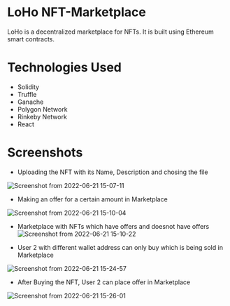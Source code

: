 # LoHo NFT-Marketplace
LoHo is a decentralized marketplace for NFTs. It is built using Ethereum smart contracts.

# Technologies Used
- Solidity
- Truffle
- Ganache
- Polygon Network
- Rinkeby Network
- React

# Screenshots
- Uploading the NFT with its Name, Description and chosing the file

![Screenshot from 2022-06-21 15-07-11](https://user-images.githubusercontent.com/56812010/174771361-70315d55-2b1e-4a5b-a74c-ec780353f746.png)

- Making an offer for a certain amount in Marketplace

![Screenshot from 2022-06-21 15-10-04](https://user-images.githubusercontent.com/56812010/174771369-25eb44cf-00d2-4ead-ab79-ece5e9b1be20.png)

- Marketplace with NFTs which have offers and doesnot have offers
![Screenshot from 2022-06-21 15-10-22](https://user-images.githubusercontent.com/56812010/174771373-9c60e6e4-6f1a-4946-ae56-532d0b7c5d1e.png)

- User 2 with different wallet address can only buy which is being sold in Marketplace

![Screenshot from 2022-06-21 15-24-57](https://user-images.githubusercontent.com/56812010/174772728-54b17af1-97cf-45e0-a0c4-acb5616fabee.png)

- After Buying the NFT, User 2 can place offer in Marketplace

![Screenshot from 2022-06-21 15-26-01](https://user-images.githubusercontent.com/56812010/174773080-94d7343b-d8cf-4bdb-b610-a988e12cb438.png)



